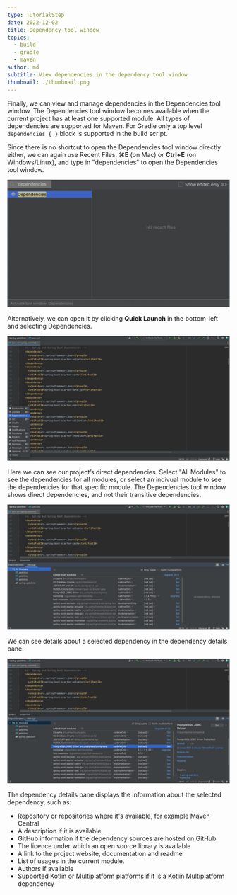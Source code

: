 ```yaml
---
type: TutorialStep
date: 2022-12-02
title: Dependency tool window
topics:
  - build
  - gradle
  - maven
author: md
subtitle: View dependencies in the dependency tool window
thumbnail: ./thumbnail.png
---
```


Finally, we can view and manage dependencies in the Dependencies tool window. The Dependencies tool window becomes available when the current project has at least one supported module. All types of dependencies are supported for Maven. For Gradle only a top level `dependencies { }` block is supported in the build script.

Since there is no shortcut to open the Dependencies tool window directly either, we can again use Recent Files, **⌘E** (on Mac) or **Ctrl+E** (on Windows/Linux), and type in "dependencies" to open the Dependencies tool window.

![Recent Files Dependencies](recent-files-dependencies.png)

Alternatively, we can open it by clicking **Quick Launch** in the bottom-left and selecting Dependencies.

![Quick Launch Dependencies](quick-launch-dependencies.png)

Here we can see our project’s direct dependencies. Select "All Modules" to see the dependencies for all modules, or select an indivual module to see the dependencies for that specific module. The Dependencies tool window shows direct dependencies, and not their transitive dependencies.

![Dependency Tool Window](dependency-tool-window.png)

We can see details about a selected dependency in the dependency details pane.

![Dependency Details Pane](dependency-details-pane.png)

The dependency details pane displays the information about the selected dependency, such as:
* Repository or repositories where it's available, for example Maven Central
* A description if it is available
* GitHub information if the dependency sources are hosted on GitHub
* The licence under which an open source library is available
* A link to the project website, documentation and readme
* List of usages in the current module.
* Authors if available
* Supported Kotlin or Multiplatform platforms if it is a Kotlin Multiplatform dependency
